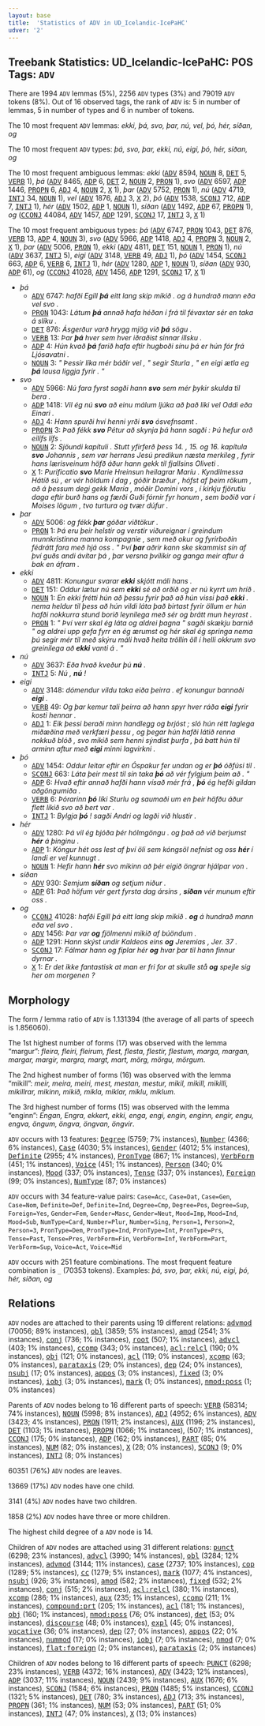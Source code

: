 ```yaml
---
layout: base
title:  'Statistics of ADV in UD_Icelandic-IcePaHC'
udver: '2'
---
```


## Treebank Statistics: UD_Icelandic-IcePaHC: POS Tags: `ADV`

There are 1994 `ADV` lemmas (5%), 2256 `ADV` types (3%) and 79019 `ADV` tokens (8%).
Out of 16 observed tags, the rank of `ADV` is: 5 in number of lemmas, 5 in number of types and 6 in number of tokens.

The 10 most frequent `ADV` lemmas: <em>ekki, þá, svo, þar, nú, vel, þó, hér, síðan, og</em>

The 10 most frequent `ADV` types:  <em>þá, svo, þar, ekki, nú, eigi, þó, hér, síðan, og</em>

The 10 most frequent ambiguous lemmas: <em>ekki</em> (<tt><a href="is_icepahc-pos-ADV.html">ADV</a></tt> 8594, <tt><a href="is_icepahc-pos-NOUN.html">NOUN</a></tt> 8, <tt><a href="is_icepahc-pos-DET.html">DET</a></tt> 5, <tt><a href="is_icepahc-pos-VERB.html">VERB</a></tt> 1), <em>þá</em> (<tt><a href="is_icepahc-pos-ADV.html">ADV</a></tt> 8465, <tt><a href="is_icepahc-pos-ADP.html">ADP</a></tt> 6, <tt><a href="is_icepahc-pos-DET.html">DET</a></tt> 2, <tt><a href="is_icepahc-pos-NOUN.html">NOUN</a></tt> 2, <tt><a href="is_icepahc-pos-PRON.html">PRON</a></tt> 1), <em>svo</em> (<tt><a href="is_icepahc-pos-ADV.html">ADV</a></tt> 6597, <tt><a href="is_icepahc-pos-ADP.html">ADP</a></tt> 1446, <tt><a href="is_icepahc-pos-PROPN.html">PROPN</a></tt> 6, <tt><a href="is_icepahc-pos-ADJ.html">ADJ</a></tt> 4, <tt><a href="is_icepahc-pos-NOUN.html">NOUN</a></tt> 2, <tt><a href="is_icepahc-pos-X.html">X</a></tt> 1), <em>þar</em> (<tt><a href="is_icepahc-pos-ADV.html">ADV</a></tt> 5752, <tt><a href="is_icepahc-pos-PRON.html">PRON</a></tt> 1), <em>nú</em> (<tt><a href="is_icepahc-pos-ADV.html">ADV</a></tt> 4719, <tt><a href="is_icepahc-pos-INTJ.html">INTJ</a></tt> 34, <tt><a href="is_icepahc-pos-NOUN.html">NOUN</a></tt> 1), <em>vel</em> (<tt><a href="is_icepahc-pos-ADV.html">ADV</a></tt> 1876, <tt><a href="is_icepahc-pos-ADJ.html">ADJ</a></tt> 3, <tt><a href="is_icepahc-pos-X.html">X</a></tt> 2), <em>þó</em> (<tt><a href="is_icepahc-pos-ADV.html">ADV</a></tt> 1538, <tt><a href="is_icepahc-pos-SCONJ.html">SCONJ</a></tt> 712, <tt><a href="is_icepahc-pos-ADP.html">ADP</a></tt> 7, <tt><a href="is_icepahc-pos-INTJ.html">INTJ</a></tt> 1), <em>hér</em> (<tt><a href="is_icepahc-pos-ADV.html">ADV</a></tt> 1502, <tt><a href="is_icepahc-pos-ADP.html">ADP</a></tt> 1, <tt><a href="is_icepahc-pos-NOUN.html">NOUN</a></tt> 1), <em>síðan</em> (<tt><a href="is_icepahc-pos-ADV.html">ADV</a></tt> 1492, <tt><a href="is_icepahc-pos-ADP.html">ADP</a></tt> 67, <tt><a href="is_icepahc-pos-PROPN.html">PROPN</a></tt> 1), <em>og</em> (<tt><a href="is_icepahc-pos-CCONJ.html">CCONJ</a></tt> 44084, <tt><a href="is_icepahc-pos-ADV.html">ADV</a></tt> 1457, <tt><a href="is_icepahc-pos-ADP.html">ADP</a></tt> 1291, <tt><a href="is_icepahc-pos-SCONJ.html">SCONJ</a></tt> 17, <tt><a href="is_icepahc-pos-INTJ.html">INTJ</a></tt> 3, <tt><a href="is_icepahc-pos-X.html">X</a></tt> 1)

The 10 most frequent ambiguous types:  <em>þá</em> (<tt><a href="is_icepahc-pos-ADV.html">ADV</a></tt> 6747, <tt><a href="is_icepahc-pos-PRON.html">PRON</a></tt> 1043, <tt><a href="is_icepahc-pos-DET.html">DET</a></tt> 876, <tt><a href="is_icepahc-pos-VERB.html">VERB</a></tt> 13, <tt><a href="is_icepahc-pos-ADP.html">ADP</a></tt> 4, <tt><a href="is_icepahc-pos-NOUN.html">NOUN</a></tt> 3), <em>svo</em> (<tt><a href="is_icepahc-pos-ADV.html">ADV</a></tt> 5966, <tt><a href="is_icepahc-pos-ADP.html">ADP</a></tt> 1418, <tt><a href="is_icepahc-pos-ADJ.html">ADJ</a></tt> 4, <tt><a href="is_icepahc-pos-PROPN.html">PROPN</a></tt> 3, <tt><a href="is_icepahc-pos-NOUN.html">NOUN</a></tt> 2, <tt><a href="is_icepahc-pos-X.html">X</a></tt> 1), <em>þar</em> (<tt><a href="is_icepahc-pos-ADV.html">ADV</a></tt> 5006, <tt><a href="is_icepahc-pos-PRON.html">PRON</a></tt> 1), <em>ekki</em> (<tt><a href="is_icepahc-pos-ADV.html">ADV</a></tt> 4811, <tt><a href="is_icepahc-pos-DET.html">DET</a></tt> 151, <tt><a href="is_icepahc-pos-NOUN.html">NOUN</a></tt> 1, <tt><a href="is_icepahc-pos-PRON.html">PRON</a></tt> 1), <em>nú</em> (<tt><a href="is_icepahc-pos-ADV.html">ADV</a></tt> 3637, <tt><a href="is_icepahc-pos-INTJ.html">INTJ</a></tt> 5), <em>eigi</em> (<tt><a href="is_icepahc-pos-ADV.html">ADV</a></tt> 3148, <tt><a href="is_icepahc-pos-VERB.html">VERB</a></tt> 49, <tt><a href="is_icepahc-pos-ADJ.html">ADJ</a></tt> 1), <em>þó</em> (<tt><a href="is_icepahc-pos-ADV.html">ADV</a></tt> 1454, <tt><a href="is_icepahc-pos-SCONJ.html">SCONJ</a></tt> 663, <tt><a href="is_icepahc-pos-ADP.html">ADP</a></tt> 6, <tt><a href="is_icepahc-pos-VERB.html">VERB</a></tt> 6, <tt><a href="is_icepahc-pos-INTJ.html">INTJ</a></tt> 1), <em>hér</em> (<tt><a href="is_icepahc-pos-ADV.html">ADV</a></tt> 1280, <tt><a href="is_icepahc-pos-ADP.html">ADP</a></tt> 1, <tt><a href="is_icepahc-pos-NOUN.html">NOUN</a></tt> 1), <em>síðan</em> (<tt><a href="is_icepahc-pos-ADV.html">ADV</a></tt> 930, <tt><a href="is_icepahc-pos-ADP.html">ADP</a></tt> 61), <em>og</em> (<tt><a href="is_icepahc-pos-CCONJ.html">CCONJ</a></tt> 41028, <tt><a href="is_icepahc-pos-ADV.html">ADV</a></tt> 1456, <tt><a href="is_icepahc-pos-ADP.html">ADP</a></tt> 1291, <tt><a href="is_icepahc-pos-SCONJ.html">SCONJ</a></tt> 17, <tt><a href="is_icepahc-pos-X.html">X</a></tt> 1)


* <em>þá</em>
  * <tt><a href="is_icepahc-pos-ADV.html">ADV</a></tt> 6747: <em>hafði Egill <b>þá</b> eitt lang skip mikið . og á hundrað mann eða vel svo .</em>
  * <tt><a href="is_icepahc-pos-PRON.html">PRON</a></tt> 1043: <em>Látum <b>þá</b> annað hafa héðan í frá til févaxtar sér en taka á slíku .</em>
  * <tt><a href="is_icepahc-pos-DET.html">DET</a></tt> 876: <em>Ásgerður varð hrygg mjög við <b>þá</b> sögu .</em>
  * <tt><a href="is_icepahc-pos-VERB.html">VERB</a></tt> 13: <em>Þar <b>þá</b> hver sem hver iðraðist sinnar illsku .</em>
  * <tt><a href="is_icepahc-pos-ADP.html">ADP</a></tt> 4: <em>Hún kvað <b>þá</b> farið hafa eftir hugboði sínu þá er hún fór frá Ljósavatni .</em>
  * <tt><a href="is_icepahc-pos-NOUN.html">NOUN</a></tt> 3: <em>" Þessir líka mér báðir vel , " segir Sturla , " en eigi ætla eg <b>þá</b> lausa liggja fyrir . "</em>
* <em>svo</em>
  * <tt><a href="is_icepahc-pos-ADV.html">ADV</a></tt> 5966: <em>Nú fara fyrst sagði hann <b>svo</b> sem mér þykir skulda til bera .</em>
  * <tt><a href="is_icepahc-pos-ADP.html">ADP</a></tt> 1418: <em>Vil ég nú <b>svo</b> að einu málum ljúka að það líki vel Oddi eða Einari .</em>
  * <tt><a href="is_icepahc-pos-ADJ.html">ADJ</a></tt> 4: <em>Hann spurði hví henni yrði <b>svo</b> ósvefnsamt .</em>
  * <tt><a href="is_icepahc-pos-PROPN.html">PROPN</a></tt> 3: <em>Það fékk <b>svo</b> Pétur að skynja þá hann sagði : Þú hefur orð eilífs lífs .</em>
  * <tt><a href="is_icepahc-pos-NOUN.html">NOUN</a></tt> 2: <em>Sjöundi kapítuli . Stutt yfirferð þess 14. , 15. og 16. kapítula <b>svo</b> Johannis , sem var herrans Jesú predikun næsta merkileg , fyrir hans lærisveinum höfð áður hann gekk til fjallsins Oliveti .</em>
  * <tt><a href="is_icepahc-pos-X.html">X</a></tt> 1: <em>Purificatio <b>svo</b> Marie Hreinsun heilagrar Maríu . Kyndilmessa Hátíð sú , er vér höldum í dag , góðir bræður , hófst af þeim rökum , að á þessum degi gekk María , móðir Domini vors , í kirkju fjörutíu daga eftir burð hans og færði Guði fórnir fyr honum , sem boðið var í Moises lögum , tvo turtura og tvær dúfur .</em>
* <em>þar</em>
  * <tt><a href="is_icepahc-pos-ADV.html">ADV</a></tt> 5006: <em>og fékk <b>þar</b> góðar viðtökur .</em>
  * <tt><a href="is_icepahc-pos-PRON.html">PRON</a></tt> 1: <em>Þá eru þeir helstir og verstir viðureignar í greindum munnkristinna manna kompagnie , sem með okur og fyrirboðin fédrátt fara með hjá oss . " Því <b>þar</b> aðrir kann ske skammist sín af því guðs andi ávítar þá , þar versna þvílíkir og ganga meir aftur á bak en áfram .</em>
* <em>ekki</em>
  * <tt><a href="is_icepahc-pos-ADV.html">ADV</a></tt> 4811: <em>Konungur svarar <b>ekki</b> skjótt máli hans .</em>
  * <tt><a href="is_icepahc-pos-DET.html">DET</a></tt> 151: <em>Oddur lætur nú sem <b>ekki</b> sé að orðið og er nú kyrrt um hríð .</em>
  * <tt><a href="is_icepahc-pos-NOUN.html">NOUN</a></tt> 1: <em>En ekki frétti hún að þessu fyrir það að hún vissi það <b>ekki</b> . nema heldur til þess að hún vildi láta það birtast fyrir öllum er hún hafði nokkurra stund borið leynilega með sér og brátt mun heyrast .</em>
  * <tt><a href="is_icepahc-pos-PRON.html">PRON</a></tt> 1: <em>" Því verr skal ég láta og aldrei þagna " sagði skækju barnið " og aldrei upp gefa fyrr en ég ærumst og hér skal ég springa nema þú segir mér til með skýru máli hvað heita tröllin öll í helli okkrum svo greinilega að <b>ekki</b> vanti á . "</em>
* <em>nú</em>
  * <tt><a href="is_icepahc-pos-ADV.html">ADV</a></tt> 3637: <em>Eða hvað kveður þú <b>nú</b> .</em>
  * <tt><a href="is_icepahc-pos-INTJ.html">INTJ</a></tt> 5: <em>Nú , <b>nú</b> !</em>
* <em>eigi</em>
  * <tt><a href="is_icepahc-pos-ADV.html">ADV</a></tt> 3148: <em>dómendur vildu taka eiða þeirra . ef konungur bannaði <b>eigi</b> .</em>
  * <tt><a href="is_icepahc-pos-VERB.html">VERB</a></tt> 49: <em>Og þar kemur tali þeirra að hann spyr hver ráða <b>eigi</b> fyrir kosti hennar .</em>
  * <tt><a href="is_icepahc-pos-ADJ.html">ADJ</a></tt> 1: <em>Eik þessi beraði minn handlegg og brjóst ; sló hún rétt laglega miðæðina með verkfæri þessu , og þegar hún hafði látið renna nokkuð blóð , svo mikið sem henni sýndist þurfa , þá batt hún til arminn aftur með <b>eigi</b> minni lagvirkni .</em>
* <em>þó</em>
  * <tt><a href="is_icepahc-pos-ADV.html">ADV</a></tt> 1454: <em>Oddur leitar eftir en Óspakur fer undan og er <b>þó</b> óðfúsi til .</em>
  * <tt><a href="is_icepahc-pos-SCONJ.html">SCONJ</a></tt> 663: <em>Láta þeir mest til sín taka <b>þó</b> að vér fylgjum þeim að . "</em>
  * <tt><a href="is_icepahc-pos-ADP.html">ADP</a></tt> 6: <em>Hvað eftir annað hafði hann vísað mér frá , <b>þó</b> ég hefði gildan aðgöngumiða .</em>
  * <tt><a href="is_icepahc-pos-VERB.html">VERB</a></tt> 6: <em>Þórarinn <b>þó</b> líki Sturlu og saumaði um en þeir höfðu áður flett líkið svo að bert var .</em>
  * <tt><a href="is_icepahc-pos-INTJ.html">INTJ</a></tt> 1: <em>Bylgja <b>þó</b> ! sagði Andri og lagði við hlustir .</em>
* <em>hér</em>
  * <tt><a href="is_icepahc-pos-ADV.html">ADV</a></tt> 1280: <em>Þá vil ég bjóða þér hólmgöngu . og það að við berjumst <b>hér</b> á þinginu .</em>
  * <tt><a href="is_icepahc-pos-ADP.html">ADP</a></tt> 1: <em>Kóngur hét oss lest af því öli sem kóngsöl nefnist og oss <b>hér</b> í landi er vel kunnugt .</em>
  * <tt><a href="is_icepahc-pos-NOUN.html">NOUN</a></tt> 1: <em>Hefir hann <b>hér</b> svo mikinn að þér eigið öngrar hjálpar von .</em>
* <em>síðan</em>
  * <tt><a href="is_icepahc-pos-ADV.html">ADV</a></tt> 930: <em>Semjum <b>síðan</b> og setjum niður .</em>
  * <tt><a href="is_icepahc-pos-ADP.html">ADP</a></tt> 61: <em>Það höfum vér gert fyrsta dag ársins , <b>síðan</b> vér munum eftir oss .</em>
* <em>og</em>
  * <tt><a href="is_icepahc-pos-CCONJ.html">CCONJ</a></tt> 41028: <em>hafði Egill þá eitt lang skip mikið . <b>og</b> á hundrað mann eða vel svo .</em>
  * <tt><a href="is_icepahc-pos-ADV.html">ADV</a></tt> 1456: <em>Þar var <b>og</b> fjölmenni mikið af búöndum .</em>
  * <tt><a href="is_icepahc-pos-ADP.html">ADP</a></tt> 1291: <em>Hann skýst undir Kaldeos eins <b>og</b> Jeremias , Jer. 37 .</em>
  * <tt><a href="is_icepahc-pos-SCONJ.html">SCONJ</a></tt> 17: <em>Fálmar hann og fiplar hér <b>og</b> hvar þar til hann finnur dyrnar .</em>
  * <tt><a href="is_icepahc-pos-X.html">X</a></tt> 1: <em>Er det ikke fantastisk at man er fri for at skulle stå <b>og</b> spejle sig her om morgenen ?</em>

## Morphology

The form / lemma ratio of `ADV` is 1.131394 (the average of all parts of speech is 1.856060).

The 1st highest number of forms (17) was observed with the lemma “margur”: <em>fleira, fleiri, fleirum, flest, flesta, flestir, flestum, marga, margan, margar, margir, margra, margt, mart, mörg, mörgu, mörgum</em>.

The 2nd highest number of forms (16) was observed with the lemma “mikill”: <em>meir, meira, meiri, mest, mestan, mestur, mikil, mikill, mikilli, mikillrar, mikinn, mikið, mikla, miklar, miklu, miklum</em>.

The 3rd highest number of forms (15) was observed with the lemma “enginn”: <em>Engan, Engra, ekkert, ekki, enga, engi, engin, enginn, engir, engu, engva, öngum, öngva, öngvan, öngvir</em>.

`ADV` occurs with 13 features: <tt><a href="is_icepahc-feat-Degree.html">Degree</a></tt> (5759; 7% instances), <tt><a href="is_icepahc-feat-Number.html">Number</a></tt> (4366; 6% instances), <tt><a href="is_icepahc-feat-Case.html">Case</a></tt> (4030; 5% instances), <tt><a href="is_icepahc-feat-Gender.html">Gender</a></tt> (4012; 5% instances), <tt><a href="is_icepahc-feat-Definite.html">Definite</a></tt> (2955; 4% instances), <tt><a href="is_icepahc-feat-PronType.html">PronType</a></tt> (867; 1% instances), <tt><a href="is_icepahc-feat-VerbForm.html">VerbForm</a></tt> (451; 1% instances), <tt><a href="is_icepahc-feat-Voice.html">Voice</a></tt> (451; 1% instances), <tt><a href="is_icepahc-feat-Person.html">Person</a></tt> (340; 0% instances), <tt><a href="is_icepahc-feat-Mood.html">Mood</a></tt> (337; 0% instances), <tt><a href="is_icepahc-feat-Tense.html">Tense</a></tt> (337; 0% instances), <tt><a href="is_icepahc-feat-Foreign.html">Foreign</a></tt> (99; 0% instances), <tt><a href="is_icepahc-feat-NumType.html">NumType</a></tt> (87; 0% instances)

`ADV` occurs with 34 feature-value pairs: `Case=Acc`, `Case=Dat`, `Case=Gen`, `Case=Nom`, `Definite=Def`, `Definite=Ind`, `Degree=Cmp`, `Degree=Pos`, `Degree=Sup`, `Foreign=Yes`, `Gender=Fem`, `Gender=Masc`, `Gender=Neut`, `Mood=Imp`, `Mood=Ind`, `Mood=Sub`, `NumType=Card`, `Number=Plur`, `Number=Sing`, `Person=1`, `Person=2`, `Person=3`, `PronType=Dem`, `PronType=Ind`, `PronType=Int`, `PronType=Prs`, `Tense=Past`, `Tense=Pres`, `VerbForm=Fin`, `VerbForm=Inf`, `VerbForm=Part`, `VerbForm=Sup`, `Voice=Act`, `Voice=Mid`

`ADV` occurs with 251 feature combinations.
The most frequent feature combination is `_` (70353 tokens).
Examples: <em>þá, svo, þar, ekki, nú, eigi, þó, hér, síðan, og</em>


## Relations

`ADV` nodes are attached to their parents using 19 different relations: <tt><a href="is_icepahc-dep-advmod.html">advmod</a></tt> (70056; 89% instances), <tt><a href="is_icepahc-dep-obl.html">obl</a></tt> (3859; 5% instances), <tt><a href="is_icepahc-dep-amod.html">amod</a></tt> (2541; 3% instances), <tt><a href="is_icepahc-dep-conj.html">conj</a></tt> (736; 1% instances), <tt><a href="is_icepahc-dep-root.html">root</a></tt> (507; 1% instances), <tt><a href="is_icepahc-dep-advcl.html">advcl</a></tt> (403; 1% instances), <tt><a href="is_icepahc-dep-ccomp.html">ccomp</a></tt> (343; 0% instances), <tt><a href="is_icepahc-dep-acl-relcl.html">acl:relcl</a></tt> (190; 0% instances), <tt><a href="is_icepahc-dep-obj.html">obj</a></tt> (121; 0% instances), <tt><a href="is_icepahc-dep-acl.html">acl</a></tt> (119; 0% instances), <tt><a href="is_icepahc-dep-xcomp.html">xcomp</a></tt> (63; 0% instances), <tt><a href="is_icepahc-dep-parataxis.html">parataxis</a></tt> (29; 0% instances), <tt><a href="is_icepahc-dep-dep.html">dep</a></tt> (24; 0% instances), <tt><a href="is_icepahc-dep-nsubj.html">nsubj</a></tt> (17; 0% instances), <tt><a href="is_icepahc-dep-appos.html">appos</a></tt> (3; 0% instances), <tt><a href="is_icepahc-dep-fixed.html">fixed</a></tt> (3; 0% instances), <tt><a href="is_icepahc-dep-iobj.html">iobj</a></tt> (3; 0% instances), <tt><a href="is_icepahc-dep-mark.html">mark</a></tt> (1; 0% instances), <tt><a href="is_icepahc-dep-nmod-poss.html">nmod:poss</a></tt> (1; 0% instances)

Parents of `ADV` nodes belong to 16 different parts of speech: <tt><a href="is_icepahc-pos-VERB.html">VERB</a></tt> (58314; 74% instances), <tt><a href="is_icepahc-pos-NOUN.html">NOUN</a></tt> (5998; 8% instances), <tt><a href="is_icepahc-pos-ADJ.html">ADJ</a></tt> (4952; 6% instances), <tt><a href="is_icepahc-pos-ADV.html">ADV</a></tt> (3423; 4% instances), <tt><a href="is_icepahc-pos-PRON.html">PRON</a></tt> (1911; 2% instances), <tt><a href="is_icepahc-pos-AUX.html">AUX</a></tt> (1196; 2% instances), <tt><a href="is_icepahc-pos-DET.html">DET</a></tt> (1103; 1% instances), <tt><a href="is_icepahc-pos-PROPN.html">PROPN</a></tt> (1066; 1% instances),  (507; 1% instances), <tt><a href="is_icepahc-pos-CCONJ.html">CCONJ</a></tt> (175; 0% instances), <tt><a href="is_icepahc-pos-ADP.html">ADP</a></tt> (162; 0% instances), <tt><a href="is_icepahc-pos-PART.html">PART</a></tt> (85; 0% instances), <tt><a href="is_icepahc-pos-NUM.html">NUM</a></tt> (82; 0% instances), <tt><a href="is_icepahc-pos-X.html">X</a></tt> (28; 0% instances), <tt><a href="is_icepahc-pos-SCONJ.html">SCONJ</a></tt> (9; 0% instances), <tt><a href="is_icepahc-pos-INTJ.html">INTJ</a></tt> (8; 0% instances)

60351 (76%) `ADV` nodes are leaves.

13669 (17%) `ADV` nodes have one child.

3141 (4%) `ADV` nodes have two children.

1858 (2%) `ADV` nodes have three or more children.

The highest child degree of a `ADV` node is 14.

Children of `ADV` nodes are attached using 31 different relations: <tt><a href="is_icepahc-dep-punct.html">punct</a></tt> (6298; 23% instances), <tt><a href="is_icepahc-dep-advcl.html">advcl</a></tt> (3990; 14% instances), <tt><a href="is_icepahc-dep-obl.html">obl</a></tt> (3284; 12% instances), <tt><a href="is_icepahc-dep-advmod.html">advmod</a></tt> (3144; 11% instances), <tt><a href="is_icepahc-dep-case.html">case</a></tt> (2737; 10% instances), <tt><a href="is_icepahc-dep-cop.html">cop</a></tt> (1289; 5% instances), <tt><a href="is_icepahc-dep-cc.html">cc</a></tt> (1279; 5% instances), <tt><a href="is_icepahc-dep-mark.html">mark</a></tt> (1077; 4% instances), <tt><a href="is_icepahc-dep-nsubj.html">nsubj</a></tt> (926; 3% instances), <tt><a href="is_icepahc-dep-amod.html">amod</a></tt> (582; 2% instances), <tt><a href="is_icepahc-dep-fixed.html">fixed</a></tt> (532; 2% instances), <tt><a href="is_icepahc-dep-conj.html">conj</a></tt> (515; 2% instances), <tt><a href="is_icepahc-dep-acl-relcl.html">acl:relcl</a></tt> (380; 1% instances), <tt><a href="is_icepahc-dep-xcomp.html">xcomp</a></tt> (286; 1% instances), <tt><a href="is_icepahc-dep-aux.html">aux</a></tt> (235; 1% instances), <tt><a href="is_icepahc-dep-ccomp.html">ccomp</a></tt> (211; 1% instances), <tt><a href="is_icepahc-dep-compound-prt.html">compound:prt</a></tt> (205; 1% instances), <tt><a href="is_icepahc-dep-acl.html">acl</a></tt> (181; 1% instances), <tt><a href="is_icepahc-dep-obj.html">obj</a></tt> (160; 1% instances), <tt><a href="is_icepahc-dep-nmod-poss.html">nmod:poss</a></tt> (76; 0% instances), <tt><a href="is_icepahc-dep-det.html">det</a></tt> (53; 0% instances), <tt><a href="is_icepahc-dep-discourse.html">discourse</a></tt> (48; 0% instances), <tt><a href="is_icepahc-dep-expl.html">expl</a></tt> (45; 0% instances), <tt><a href="is_icepahc-dep-vocative.html">vocative</a></tt> (36; 0% instances), <tt><a href="is_icepahc-dep-dep.html">dep</a></tt> (27; 0% instances), <tt><a href="is_icepahc-dep-appos.html">appos</a></tt> (22; 0% instances), <tt><a href="is_icepahc-dep-nummod.html">nummod</a></tt> (17; 0% instances), <tt><a href="is_icepahc-dep-iobj.html">iobj</a></tt> (7; 0% instances), <tt><a href="is_icepahc-dep-nmod.html">nmod</a></tt> (7; 0% instances), <tt><a href="is_icepahc-dep-flat-foreign.html">flat:foreign</a></tt> (2; 0% instances), <tt><a href="is_icepahc-dep-parataxis.html">parataxis</a></tt> (2; 0% instances)

Children of `ADV` nodes belong to 16 different parts of speech: <tt><a href="is_icepahc-pos-PUNCT.html">PUNCT</a></tt> (6298; 23% instances), <tt><a href="is_icepahc-pos-VERB.html">VERB</a></tt> (4372; 16% instances), <tt><a href="is_icepahc-pos-ADV.html">ADV</a></tt> (3423; 12% instances), <tt><a href="is_icepahc-pos-ADP.html">ADP</a></tt> (3037; 11% instances), <tt><a href="is_icepahc-pos-NOUN.html">NOUN</a></tt> (2439; 9% instances), <tt><a href="is_icepahc-pos-AUX.html">AUX</a></tt> (1676; 6% instances), <tt><a href="is_icepahc-pos-SCONJ.html">SCONJ</a></tt> (1584; 6% instances), <tt><a href="is_icepahc-pos-PRON.html">PRON</a></tt> (1485; 5% instances), <tt><a href="is_icepahc-pos-CCONJ.html">CCONJ</a></tt> (1321; 5% instances), <tt><a href="is_icepahc-pos-DET.html">DET</a></tt> (780; 3% instances), <tt><a href="is_icepahc-pos-ADJ.html">ADJ</a></tt> (713; 3% instances), <tt><a href="is_icepahc-pos-PROPN.html">PROPN</a></tt> (361; 1% instances), <tt><a href="is_icepahc-pos-NUM.html">NUM</a></tt> (53; 0% instances), <tt><a href="is_icepahc-pos-PART.html">PART</a></tt> (51; 0% instances), <tt><a href="is_icepahc-pos-INTJ.html">INTJ</a></tt> (47; 0% instances), <tt><a href="is_icepahc-pos-X.html">X</a></tt> (13; 0% instances)

